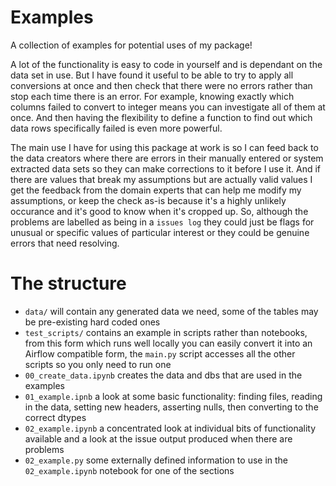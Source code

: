# Examples

A collection of examples for potential uses of my package!

A lot of the functionality is easy to code in yourself and is dependant on the data set in use. But I have found it useful to be able to try to apply all conversions at once and then check that there were no errors rather than stop each time there is an error. For example, knowing exactly which columns failed to convert to integer means you can investigate all of them at once. And then having the flexibility to define a function to find out which data rows specifically failed is even more powerful.

The main use I have for using this package at work is so I can feed back to the data creators where there are errors in their manually entered or system extracted data sets so they can make corrections to it before I use it. And if there are values that break my assumptions but are actually valid values I get the feedback from the domain experts that can help me modify my assumptions, or keep the check as-is because it's a highly unlikely occurance and it's good to know when it's cropped up. So, although the problems are labelled as being in a `issues log` they could just be flags for unusual or specific values of particular interest or they could be genuine errors that need resolving.

# The structure

+ `data/` will contain any generated data we need, some of the tables may be pre-existing hard coded ones
+ `test_scripts/` contains an example in scripts rather than notebooks, from this form which runs well locally you can easily convert it into an Airflow compatible form, the `main.py` script accesses all the other scripts so you only need to run one
+ `00_create_data.ipynb` creates the data and dbs that are used in the examples
+ `01_example.ipnb` a look at some basic functionality: finding files, reading in the data, setting new headers, asserting nulls, then converting to the correct dtypes
+ `02_example.ipynb` a concentrated look at individual bits of functionality available and a look at the issue output produced when there are problems
+ `02_example.py` some externally defined information to use in the `02_example.ipynb` notebook for one of the sections
